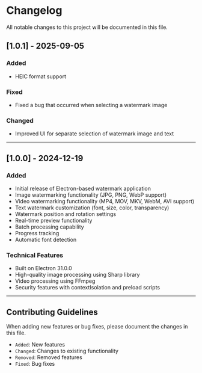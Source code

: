 # Changelog

All notable changes to this project will be documented in this file.

## [1.0.1] - 2025-09-05

### Added
- HEIC format support

### Fixed
- Fixed a bug that occurred when selecting a watermark image

### Changed
- Improved UI for separate selection of watermark image and text

---

## [1.0.0] - 2024-12-19

### Added
- Initial release of Electron-based watermark application
- Image watermarking functionality (JPG, PNG, WebP support)
- Video watermarking functionality (MP4, MOV, MKV, WebM, AVI support)
- Text watermark customization (font, size, color, transparency)
- Watermark position and rotation settings
- Real-time preview functionality
- Batch processing capability
- Progress tracking
- Automatic font detection

### Technical Features
- Built on Electron 31.0.0
- High-quality image processing using Sharp library
- Video processing using FFmpeg
- Security features with contextIsolation and preload scripts

---

## Contributing Guidelines

When adding new features or bug fixes, please document the changes in this file.
- `Added`: New features
- `Changed`: Changes to existing functionality
- `Removed`: Removed features
- `Fixed`: Bug fixes